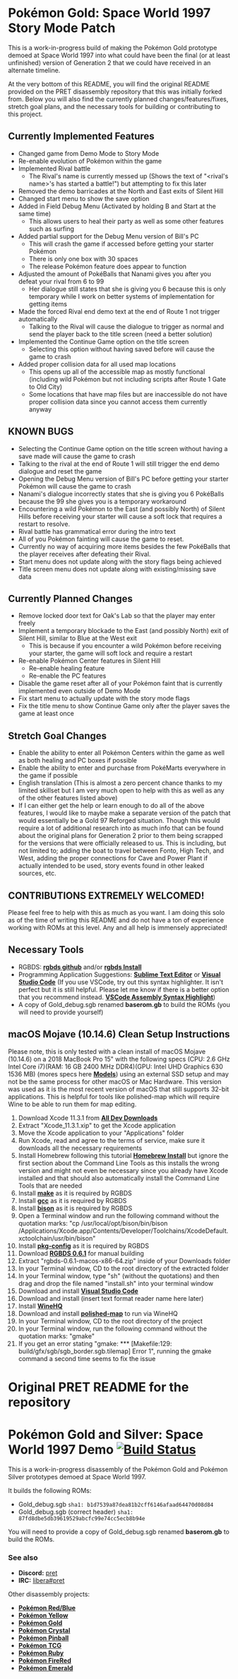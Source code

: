 # Pokémon Gold: Space World 1997 Story Mode Patch

This is a work-in-progress build of making the Pokémon Gold prototype demoed at Space World 1997 into what could have been the final (or at least unfinished) version of Generation 2 that we could have received in an alternate timeline.

At the very bottom of this README, you will find the original README provided on the PRET disassembly repository that this was initially forked from. Below you will also find the currently planned changes/features/fixes, stretch goal plans, and the necessary tools for building or contributing to this project. 

## Currently Implemented Features
- Changed game from Demo Mode to Story Mode
- Re-enable evolution of Pokémon within the game
- Implemented Rival battle
  - The Rival's name is currently messed up (Shows the text of "<rival's name>'s has started a battle!") but attempting to fix this later
- Removed the demo barricades at the North and East exits of Silent Hill
- Changed start menu to show the save option
- Added in Field Debug Menu (Activated by holding B and Start at the same time)
  - This allows users to heal their party as well as some other features such as surfing
- Added partial support for the Debug Menu version of Bill's PC
  - This will crash the game if accessed before getting your starter Pokémon
  - There is only one box with 30 spaces
  - The release Pokémon feature does appear to function
- Adjusted the amount of PokéBalls that Nanami gives you after you defeat your rival from 6 to 99
  - Her dialogue still states that she is giving you 6 because this is only temporary while I work on better systems of implementation for getting items
- Made the forced Rival end demo text at the end of Route 1 not trigger automatically
  - Talking to the Rival will cause the dialogue to trigger as normal and send the player back to the title screen (need a better solution)
- Implemented the Continue Game option on the title screen
  - Selecting this option without having saved before will cause the game to crash
- Added proper collision data for all used map locations
  - This opens up all of the accessible map as mostly functional (including wild Pokémon but not including scripts after Route 1 Gate to Old City)
  - Some locations that have map files but are inaccessible do not have proper collision data since you cannot access them currently anyway

## KNOWN BUGS
- Selecting the Continue Game option on the title screen without having a save made will cause the game to crash
- Talking to the rival at the end of Route 1 will still trigger the end demo dialogue and reset the game
- Opening the Debug Menu version of Bill's PC before getting your starter Pokémon will cause the game to crash
- Nanami's dialogue incorrectly states that she is giving you 6 PokéBalls because the 99 she gives you is a temporary workaround
- Encountering a wild Pokémon to the East (and possibly North) of Silent Hills before receiving your starter will cause a soft lock that requires a restart to resolve.
- Rival battle has grammatical error during the intro text
- All of you Pokémon fainting will cause the game to reset.
- Currently no way of acquiring more items besides the few PokéBalls that the player receives after defeating their Rival.
- Start menu does not update along with the story flags being achieved
- Title screen menu does not update along with existing/missing save data

## Currently Planned Changes
- Remove locked door text for Oak's Lab so that the player may enter freely
- Implement a temporary blockade to the East (and possibly North) exit of Silent Hill, similar to Blue at the West exit
  - This is because if you encounter a wild Pokémon before receiving your starter, the game will soft lock and require a restart
- Re-enable Pokémon Center features in Silent Hill
  - Re-enable healing feature
  - Re-enable the PC features
- Disable the game reset after all of your Pokémon faint that is currently implemented even outside of Demo Mode
- Fix start menu to actually update with the story mode flags
- Fix the title menu to show Continue Game only after the player saves the game at least once

## Stretch Goal Changes
- Enable the ability to enter all Pokémon Centers within the game as well as both healing and PC boxes if possible
- Enable the ability to enter and purchase from PokéMarts everywhere in the game if possible
- English translation (This is almost a zero percent chance thanks to my limited skillset but I am very much open to help with this as well as any of the other features listed above)
- If I can either get the help or learn enough to do all of the above features, I would like to maybe make a separate version of the patch that would essentially be a Gold 97 Reforged situation. Though this would require a lot of additional research into as much info that can be found about the original plans for Generation 2 prior to them being scrapped for the versions that were officially released to us. This is including, but not limited to; adding the boat to travel between Fonto, High Tech, and West, adding the proper connections for Cave and Power Plant if actually intended to be used, story events found in other leaked sources, etc.

## CONTRIBUTIONS EXTREMELY WELCOMED!
Please feel free to help with this as much as you want. I am doing this solo as of the time of writing this README and do not have a ton of experience working with ROMs at this level. Any and all help is immensely appreciated!

## Necessary Tools
- RGBDS: [**rgbds github**] and/or [**rgbds Install**]
- Programming Application Suggestions: [**Sublime Text Editor**] or [**Visual Studio Code**] (If you use VSCode, try out this syntax highlighter. It isn't perfect but it is still helpful. Please let me know if there is a better option that you recommend instead. [**VSCode Assembly Syntax Highlight**])
- A copy of Gold_debug.sgb renamed **baserom.gb** to build the ROMs (you will need to provide yourself)

[**rgbds github**]: https://github.com/gbdev/rgbds
[**rgbds Install**]: https://rgbds.gbdev.io/install
[**Sublime Text Editor**]: https://www.sublimetext.com/
[**Visual Studio Code**]: https://code.visualstudio.com/
[**VSCode Assembly Syntax Highlight**]: https://marketplace.visualstudio.com/items?itemName=Toeffe3.asm-syntaxhighlight

## macOS Mojave (10.14.6) Clean Setup Instructions
Please note, this is only tested with a clean install of macOS Mojave (10.14.6) on a 2018 MacBook Pro 15" with the following specs (CPU: 2.6 GHz Intel Core i7)(RAM: 16 GB 2400 MHz DDR4)(GPU: Intel UHD Graphics 630 1536 MB) (mores specs here [**Models**]) using an external SSD setup and may not be the same process for other macOS or Mac Hardware. This version was used as it is the most recent version of macOS that still supports 32-bit applications. This is helpful for tools like polished-map which will require Wine to be able to run them for map editing.

1) Download Xcode 11.3.1 from [**All Dev Downloads**]
2) Extract "Xcode_11.3.1.xip" to get the Xcode application
3) Move the Xcode application to your "Applications" folder
4) Run Xcode, read and agree to the terms of service, make sure it downloads all the necessary requirements
5) Install Homebrew following this tutorial [**Homebrew Install**] but ignore the first section about the Command Line Tools as this installs the wrong version and might not even be necessary since you already have Xcode installed and that should also automatically install the Command Line Tools that are needed
6) Install [**make**] as it is required by RGBDS
7) Install [**gcc**] as it is required by RGBDS
8) Install [**bison**] as it is required by RGBDS
9) Open a Terminal window and run the following command without the quotation marks: "cp /usr/local/opt/bison/bin/bison /Applications/Xcode.app/Contents/Developer/Toolchains/XcodeDefault.xctoolchain/usr/bin/bison"
10) Install [**pkg-config**] as it is required by RGBDS
11) Download [**RGBDS 0.6.1**] for manual building
12) Extract "rgbds-0.6.1-macos-x86-64.zip" inside of your Downloads folder
13) In your Terminal window, CD to the root directory of the extracted folder
14) In your Terminal window, type "sh" (without the quotations) and then drag and drop the file named "install.sh" into your terminal window
15) Download and install [**Visual Studio Code**]
16) Download and install (insert text format reader name here later)
17) Install [**WineHQ**]
18) Download and install [**polished-map**] to run via WineHQ
19) In your Terminal window, CD to the root directory of the project
20) In your Terminal window, run the following command without the quotation marks: "gmake"
21) If you get an error stating "gmake: *** [Makefile:129: build/gfx/sgb/sgb_border.sgb.tilemap] Error 1", running the gmake command a second time seems to fix the issue

[**All Dev Downloads**]: https://developer.apple.com/download/all/
[**Homebrew Install**]: https://ralphjsmit.com/install-homebrew-macos
[**RGBDS 0.6.1**]: https://github.com/gbdev/rgbds/releases/v0.6.1#:~:text=rgbds%2D0.6.1%2Dmacos%2Dx86%2D64.zip
[**make**]: https://formulae.brew.sh/formula/make
[**gcc**]: https://formulae.brew.sh/formula/gcc#default
[**bison**]: https://formulae.brew.sh/formula/bison#default
[**pkg-config**]: https://formulae.brew.sh/formula/pkg-config
[**WineHQ**]: https://wiki.winehq.org/MacOS
[**polished-map**]: https://github.com/Rangi42/polished-map/releases
[**Models**]: https://support.apple.com/kb/SP776?viewlocale=en_US&locale=en_US

# Original PRET README for the repository

# Pokémon Gold and Silver: Space World 1997 Demo [![Build Status][ci-badge]][ci]

This is a work-in-progress disassembly of the Pokémon Gold and Pokémon Silver prototypes demoed at Space World 1997.

It builds the following ROMs:

- Gold_debug.sgb `sha1: b1d7539a87dea81b2cff6146afaad64470d08d84`
- Gold_debug.sgb (correct header) `sha1: 87fd8dbe5db39619529abcfc99e74cc5ecb8b94e`

You will need to provide a copy of Gold_debug.sgb renamed **baserom.gb** to build the ROMs.


### See also

- **Discord:** [pret][discord]
- **IRC:** [libera#pret][irc]

Other disassembly projects:

- [**Pokémon Red/Blue**][pokered]
- [**Pokémon Yellow**][pokeyellow]
- [**Pokémon Gold**][pokegold]
- [**Pokémon Crystal**][pokecrystal]
- [**Pokémon Pinball**][pokepinball]
- [**Pokémon TCG**][poketcg]
- [**Pokémon Ruby**][pokeruby]
- [**Pokémon FireRed**][pokefirered]
- [**Pokémon Emerald**][pokeemerald]

[pokered]: https://github.com/pret/pokered
[pokeyellow]: https://github.com/pret/pokeyellow
[pokegold]: https://github.com/pret/pokegold
[pokecrystal]: https://github.com/pret/pokecrystal
[pokepinball]: https://github.com/pret/pokepinball
[poketcg]: https://github.com/pret/poketcg
[pokeruby]: https://github.com/pret/pokeruby
[pokefirered]: https://github.com/pret/pokefirered
[pokeemerald]: https://github.com/pret/pokeemerald
[discord]: https://discord.gg/d5dubZ3
[irc]: https://web.libera.chat/?#pret
[ci]: https://github.com/pret/pokegold-spaceworld/actions
[ci-badge]: https://github.com/pret/pokegold-spaceworld/actions/workflows/main.yml/badge.svg
